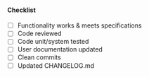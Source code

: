 #### Checklist
- [ ] Functionality works & meets specifications
- [ ] Code reviewed
- [ ] Code unit/system tested
- [ ] User documentation updated
- [ ] Clean commits
- [ ] Updated CHANGELOG.md
